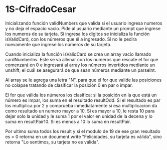 # 1S-CifradoCesar
Inicializando función validNumbers que valida si el usuario ingresa numeros y no deja el espacio vacio.
Pide al usuario mediante un prompt que ingrese los numeros de su tarjeta.
Si ingresa los digitos se inicializa la función isValidCard, con los números que él a ingresado.
Si no le pedira nuevamente que ingrese los números de su tarjeta.

Cuando inicializa la función isValidCard se crea un array vacío llamado cardNumberInv. 
Este se va allenar con los numeros que rescate el for que comenzará en 0 e ingresará al array
los números invertidos mediante un unshift, el cuál se asegurará de que sean números mediante
un parseInt.

Al array se le agrega una letra "N", para que el for que valide las posiciones no colapse
tratando de clasificar la posición 0 en par o impar.

El for que válida los números los clasifica: si la posición en la que está un número es impar,
los suma en el resultado resultOdd. Si el resultado es par los multiplica por 2 y comprueba inmediatamente si
esa multiplicacion da como resultado un numero mayor a 10. Si es mayor a 10, le resta 10 para dejar solo la unidad y le suma 1 por el valor en unidad de la decena y lo suma en resultPair10. Si es menos a 10 lo suma en resultPair.

Por ultimo suma todos los result y si el modulo de 19 de ese gran resultado es = 0 retorna en un document.write "Felicidades, su tarjeta es válida", sino retorna "Lo sentimos, su tarjeta no es válida".
